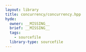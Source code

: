 ```yaml
---
layout: library
title: concurrency/concurrency.hpp
hyde:
  owner: __MISSING__
  brief: __MISSING__
  tags:
    - sourcefile
  library-type: sourcefile
---
```

